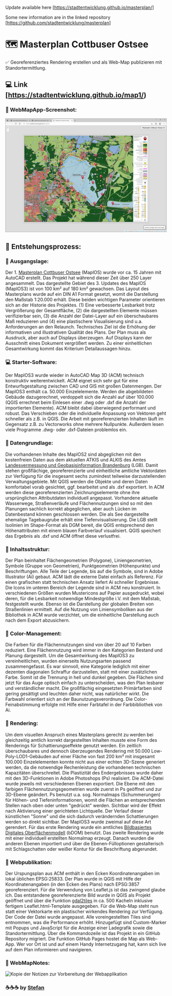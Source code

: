 Update available here [https://stadtentwicklung.github.io/masterplan/]

Some new information are in the linked repository [https://github.com/stadtentwicklung/masterplan]   

# :world_map: Masterplan Cottbuser Ostsee
:white_check_mark: Georeferenziertes Rendering erstellen und als Web-Map publizieren mit Standortermittlung.

## :computer: Link [https://stadtentwicklung.github.io/map1/)

### :camera_flash: WebMapApp-Screenshot:
![Screenshot der GitHub-Pages App](https://raw.githubusercontent.com/stadtentwicklung/map1/master/img/screenshot.JPG) 

## :rocket: Entstehungsprozess:

### :compass: Ausgangslage:
Der 1. [Masterplan Cottbuser Ostsee](https://www.cottbus.de/verwaltung/strukturentwicklung/ostsee/) (MaplOS) wurde vor ca. 15 Jahren mit AutoCAD erstellt. Das Projekt hat während dieser Zeit über 250 Layer angesammelt. Das dargestellte Gebiet des 3. Updates des MaplOS (MaplOS3) ist von 100 km&sup2; auf 180 km&sup2; gewachsen. Das Layout des Masterplans wurde auf ein DIN A1 Format gesetzt, womit die Darstellung den Maßstab 1:20.000 erhält. Diese beiden wichtigen Parameter orientieren sich an der Historie des Projektes. (1) Eine verbesserte Lesbarkeit trotz Vergrößerung der Gesamtfläche, (2) die dargestellten Elemente müssen verifizierbar sein, (3) die Anzahl der Datei-Layer auf ein überschaubares Maß reduzieren und (4) eine plastischere Visualisierung sind u.a. Anforderungen an den Relaunch. Technisches Ziel ist die Erhöhung der informativen und illustrativen Qualität des Plans. Der Plan muss als Ausdruck, aber auch auf Displays überzeugen. Auf Displays kann der Ausschnitt eines Dokument vergrößert werden. Zu einer einheitlichen Gesamtwirkung kommt das Kriterium Detailaussagen hinzu.

### :computer: Starter-Software:
Der MaplOS3 wurde wieder in AutoCAD Map 3D (ACM) technisch konstruktiv weiterentwickelt. ACM eignet sich sehr gut für eine Entwurfsgestaltung zwischen CAD und GIS mit großen Datenmengen. Der MaplOS3 enthält ca. 50.000 Einzelelemente. Werden die abgebildeten Gebäude dazugerechnet, verdoppelt sich die Anzahl auf über 100.000 (QGIS errechnet beim Einlesen einer .dwg oder .dxf die Anzahl der importierten Elemente). ACM bleibt dabei überwiegend performant und robust. Das Verschieben oder die individuelle Anpassung von Vektoren geht schneller als z.B. in QGIS. Die Arbeit mit georeferenzierten Inhalten läuft im Gegensatz z.B. zu Vectorworks ohne mehrere Nullpunkte. Außerdem lesen viele Programme .dwg- oder .dxf-Dateien problemlos ein.

### :floppy_disk: Datengrundlage:
Die vorhandenen Inhalte des MaplOS2 sind abgeglichen mit den kostenfreien Daten aus dem aktuellen ATKIS und ALKIS des Amtes [Landesvermessung und Geobasisinformation Brandenburg](https://geobasis-bb.de/lgb/de/) (LGB). Damit stehen großflächige, georeferenzierte und einheitliche amtliche Vektordaten zur Verfügung für die insgesamt sechs zumindest teilweise darzustellenden Verwaltungsgebiete. Mit QGIS werden die Objekte und deren Daten komfortabel vorab gesichtet, ggf. bearbeitet und als .dxf exportiert. In ACM werden diese georeferenzierten Zeichnungselemente ohne ihre ursprünglichen Attributdaten individuell angepasst. Vorhandene aktuelle Wasserwege, Straßenverläufe und Flächennutzungen sind so mit den Planungen sachlich korrekt abgeglichen, aber auch Lücken im Datenbestand können geschlossen werden. Die als See dargestellte ehemalige Tagebaugrube erhält eine Tiefenvisualisierung. Die LGB stellt Isolinien im Shape-Format als DGM bereit, die QGIS entsprechend den Höhenattributen mit einem blauen Farbverlauf visualisiert. QGIS speichert das Ergebnis als .dxf und ACM öffnet diese verlustfrei.

### :memo: Inhaltsstruktur:
Der Plan beinhaltet Flächengeometrien (Polygone), Liniengeometrien, Symbole (Gruppe von Geometrien), Punktgeometrien (Höhenpunkte) und Beschriftungen. Alle Teile der Legende, bis auf die Symbole, sind in Adobe Illustrator (Ai) gebaut. ACM lädt die externe Datei einfach als Referenz. Für einen grafischen statt technischen Ansatz liefert Ai schneller Ergebnisse. Die Icons im unteren Bereich der Legende sind in ACM neu konstruiert. In verschiedenen Größen wurden Mustericons auf Papier ausgedruckt, wobei deren, für die Lesbarkeit notwendige Mindestgröße i.V. mit dem Maßstab, festgestellt wurde. Ebenso ist die Darstellung der globalen Breiten von Straßenlinien ermittelt. Auf die Nutzung von Liniensymboliken aus der Bibliothek in ACM wurde verzichtet, um die einheitliche Darstellung auch nach dem Export abzusichern.

### :art: Color-Management:
Die Farben für die Flächennutzungen sind von über 20 auf 10 Farben reduziert. Eine Flächennutzung wird immer in den Kategorien Bestand und Planung dargestellt. Um die Gesamtwirkung des MaplOS3 zu vereinheitlichen, wurden einerseits Nutzungsarten passend zusammengefasst. Es war sinnvoll, eine Kategorie lediglich mit einer dezenten diagonalen Schraffur darzustellen, statt mit einer zusätzlichen Farbe. Somit ist die Trennung in hell und dunkel gegeben. Die Flächen sind jetzt für das Auge optisch einfach zu unterscheiden, was den Plan lesbarer und verständlicher macht. Die großflächig eingesetzten Primärfarben sind gering gesättigt und leuchten daher nicht, was natürlicher wirkt. Die Farbwahl orientiert sich an der Baunutzungsverordnung. Die Color-Feinabstimmung erfolgte mit Hilfe einer Farbtafel in der Farbbibliothek von Ai.

### :cinema: Rendering:
Um dem visuellen Anspruch eines Masterplans gerecht zu werden bei gleichzeitig amtlich korrekt dargestellten Inhalten musste eine Form des Renderings für Schattierungseffekte genutzt werden. Ein zeitlich überschaubares und dennoch überzeugendes Rendering mit 50.000 Low-Poly-LOD1-Gebäuden auf einer Fläche von fast 200 km&sup2; mit insgesamt 100.000 Einzelelementen konnte nicht aus einer echten 3D-Szene generiert werden, da die notwendige Rechenleistung die vorhandenen technischen Kapazitäten überschreitet. Die Plastizität des Endergebnisses wurde daher mit den 3D-Funktionen in Adobe Photoshops (Ps) realisiert. Die ACM-Datei wurde jeweils mit verschiedenen Ebenen exportiert. Die Ebene mit den farbigen Flächennutzungsgeometrien wurde zuerst in Ps geöffnet und zur 3D-Ebene geändert. Ps benutzt u.a. sog. Normalmaps (Schummerungen) für Höhen- und Tiefeninformationen, womit die Flächen an entsprechenden Stellen nach oben oder unten "gedrückt" werden. Sichtbar wird der Effekt nach Aktivierung einer gerichteten Lichtquelle. Der Verlauf dieser künstlichen "Sonne" und die sich dadurch verändernden Schattierungen werden so direkt sichtbar. Der MaplOS3 wurde zweimal auf diese Art gerendert. Für das erste Rendering wurde ein amtliches [Bildbasiertes Digitales Oberflächenmodell](https://geobroker.geobasis-bb.de/gbss.php?MODE=GetProductInformation&PRODUCTID=03de0e12-fb9f-47ae-b564-851365e2ae66) (bDOM) benutzt. Das zweite Rendering wurde mit einer individuell erstellten Normalmap erzeugt. Danach wurden die anderen Ebenen importiert und über die Ebenen-Fülloptionen gestalterisch mit Schlagschatten oder weißer Kontur für die Beschriftung abgerundet.

### :iphone: Webpublikation:
Der Urspungsplan aus ACM enthält in den Ecken Koordinatenangaben im lokal üblichen EPSG:25833. Der Plan wurde in QGIS mit Hilfe der Koordinatenangaben (in den Ecken des Plans) nach EPSG:3857 georeferenziert. Für die Verwendung von Leaflet.js ist das zwingend glaube ich. Das entstandene georeferenzierte Bild wurde in QGIS als Projekt geöffnet und über die Funktion [gdal2tiles](https://wiki.openstreetmap.org/wiki/GDAL2Tiles) in ca. 500 Kacheln inklusive fertigem Leaflet.html-Template ausgegeben. Für die Web-Map steht nun statt einer Vektorkarte ein plastischer wirkendes Rendering zur Verfügung. Der Code der Datei wurde angepasst. Alle voreingestellten Tiles sind entnommen, was die Performance erhöht. Hinzugefügt sind Custom-Marker mit Popups und JavaScript für die Anzeige einer Ladegrafik sowie die Standortermittlung. Über die Kommandozeile ist das Projekt in ein GitHub Repository migriert. Die Funktion GitHub Pages hostet die Map als Web-App. Wer vor Ort ist und auf einem Handy Internetzugang hat, kann sich live auf dem Plan informieren und navigieren.

### :camera_flash: WebMapNotes:
![Kopie der Notizen zur Vorbereitung der Webapplikation](https://raw.githubusercontent.com/stadtentwicklung/maplos/master/img/notes.png) 

### :coffee::coffee::coffee: by [Stefan](https://github.com/stefanstoehr)
